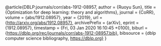 @article{DBLP:journals/corr/abs-1912-08957,
  author    = {Ruoyu Sun},
  title     = {Optimization for deep learning: theory and algorithms},
  journal   = {CoRR},
  volume    = {abs/1912.08957},
  year      = {2019},
  url       = {http://arxiv.org/abs/1912.08957},
  archivePrefix = {arXiv},
  eprint    = {1912.08957},
  timestamp = {Fri, 03 Jan 2020 16:10:45 +0100},
  biburl    = {https://dblp.org/rec/journals/corr/abs-1912-08957.bib},
  bibsource = {dblp computer science bibliography, https://dblp.org}
}